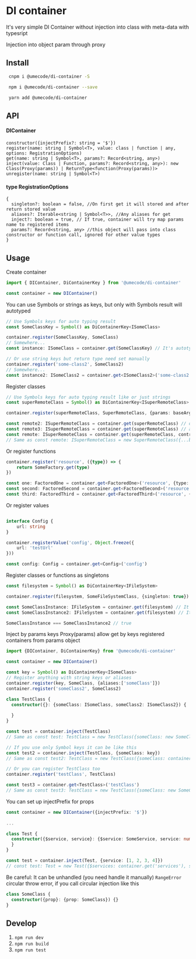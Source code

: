 # DI container

It's very simple DI Container without injection into class with meta-data with typesript

Injection into object param through proxy

## Install

```sh
 cnpm i @umecode/di-container -S
```

```sh
 npm i @umecode/di-container --save
```

```sh
 yarn add @umecode/di-container
```

## API
#### DIContainer
```
constructor({injectPrefix?: string = '$'})
register(name: string | Symbol<T>, value: class | function | any, options: RegistrationOptions)
get(name: string | Symbol<T>, params?: Record<string, any>)
inject(value: Class | Function, params?: Record<string, any>): new Class(Proxy(params)) | ReturnType<function(Proxy(params))> 
unregister(name: string | Symbol<T>)
```

#### type RegistrationOptions
```
{
  singleton?: boolean = false, //On first get it will stored and after return stored value
  aliases?: Iterable<string | Symbol<T>>, //Any aliases for get
  inject?: boolean = true, // If true, container will try map params name to registered items
  params?: Record<string, any> //this object will pass into class constructor or function call, ignored for other value types
}
```

## Usage

Create container
```ts
import { DIContainer, DiContainerKey } from '@umecode/di-container'

const container = new DIContainer()
```

You can use Symbols or strings as keys, but only with Symbols result will autotyped
```ts
// Use Symbols keys for auto typing result
const SomeClassKey = Symbol() as DiContainerKey<ISomeClass>

container.register(SomeClassKey, SomeClass)
// Somewhere...
const instance: ISomeClass = container.get(SomeClassKey) // It's autotyped for ISomeClass becouse of Symbol key

// Or use string keys but return type need set manually
container.register('some-class2', SomeClass2)
// Somewhere...
const instance2: ISomeClass2 = container.get<ISomeClass2>('some-class2')
```

Register classes
```ts
// Use Symbols keys for auto typing result like or just strings
const superRemoteClass = Symbol() as DiContainerKey<ISuperRemoteClass>

container.register(superRemoteClass, SuperRemoteClass, {params: baseArgObject})

const remote2: ISuperRemoteClass = container.get(superRemoteClass) // other instance of this class
const remote3: ISuperRemoteClass = container.get(superRemoteClass) // another instance of this class
const remote: ISuperRemoteClass = container.get(superRemoteClass, contructorArgObject)
// Same as const remote: ISuperRemoteClass = new SuperRemoteClass({...baseArgObject, ...contructorArgObject)
```
Or register functions
```ts
container.register('resource', ({type}) => {
    return SomeFactory.get(type)
})

const one: FactoredOne = container.get<FactoredOne>('resource', {type: 'first'})
const second: FactoredSecond = container.get<FactoredSecond>('resource', {type: 'second'})
const third: FactoredThird = container.get<FactoredThird>('resource', {type: 'third'})

```
Or register values
```ts

interface Config {
    url: string
}

container.registerValue('config', Object.freeze({
    url: 'testUrl'
}))

const config: Config = container.get<Config>('config')
```
Register classes or functions as singletons
```ts
const filesystem = Symbol() as DiContainerKey<IFileSystem>

container.register(filesystem, SomeFileSystemClass, {singleton: true})

const SomeClassInstance: IFileSystem = container.get(filesystem) // It's autotyped for IFileSystem becouse of Symbol key
const SomeClassInstance2: IFileSystem = container.get(filesystem) // It's autotyped for IFileSystem becouse of Symbol key

SomeClassInstance === SomeClassInstance2 // true
```
Inject by params keys
Proxy(params) allow get by keys registered containers from params object

```ts
import {DIContainer, DiContainerKey} from '@umecode/di-container'

const container = new DIContainer()

const key = Symbol() as DiContainerKey<ISomeClass>
// Register anything with string keys or aliases
container.register(key, SomeClass, {aliases:['someClass']})
container.register('someClass2', SomeClass2)

class TestClass {
  constructor({}: {someClass: ISomeClass, someClass2: ISomeClass2}) {
    
  }
}

const test = container.inject(TestClass)
// Same as const test: TestClass = new TestClass({someClass: new SomeClass(), someClass2: new SomeClass2()})

// If you use only Symbol keys it can be like this
const test2 = container.inject(TestClass, {someClass: key})
// Same as const test2: TestClass = new TestClass({someClass: container.get(key), someClass2: new SomeClass2()})

// Or you can register TestClass too
container.register('testClass', TestClass)

const test3 = container.get<TestClass>('testClass')
// Same as const test3: TestClass = new TestClass({someClass: new SomeClass(), someClass2: new SomeClass2()})

```
You can set up injectPrefix for props

```ts
const container = new DIContainer({injectPrefix: '$'})
  
...

class Test {
  constructor({$service, service}: {$service: SomeService, service: number[]}) {
  }
}

const test = container.inject(Test, {service: [1, 2, 3, 4]})
// const test: Test = new Test({$services: container.get('services'), service: [1, 2, 3, 4]})

```
Be careful: It can be unhandled (you need handle it manually) `RangeError` circular throw error, if you call circular injection like this
```ts
class SomeClass {
  constructor({prop}: {prop: SomeClass}) {}
}

```

## Develop

1. `npm run dev`
1. `npm run build`
1. `npm run test`
